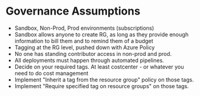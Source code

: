 # Governance Assumptions
- Sandbox, Non-Prod, Prod environments (subscriptions)
- Sandbox allows anyone to create RG, as long as they provide enough information to bill them and to remind them of a budget
- Tagging at the RG level, pushed down with Azure Policy
- No one has standing contributor access in non-prod and prod.
- All deployments must happen through automated pipelines.
- Decide on your required tags.  At least costcenter - or whatever you need to do cost management
- Implement "Inherit a tag from the resource group" policy on those tags.
- Implement "Require specified tag on resource groups" on those tags.
